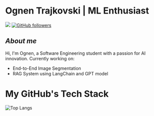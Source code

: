 # Ognen Trajkovski | ML Enthusiast

<img src="https://komarev.com/ghpvc/?username=ognentrajkovski"/> [![GitHub followers](https://img.shields.io/github/followers/ognentrajkovski.svg?style=social&label=Follow)](https://github.com/ognentrajkovski?tab=followers)<br/>

## ***About me***

Hi, I'm Ognen, a Software Engineering student with a passion for AI innovation. Currently working on:
- End-to-End Image Segmentation
- RAG System using LangChain and GPT model

# My GitHub's Tech Stack
![Top Langs](https://github-readme-stats.vercel.app/api/top-langs/?username=ognentrajkovski&langs_count=12&layout=compact)
